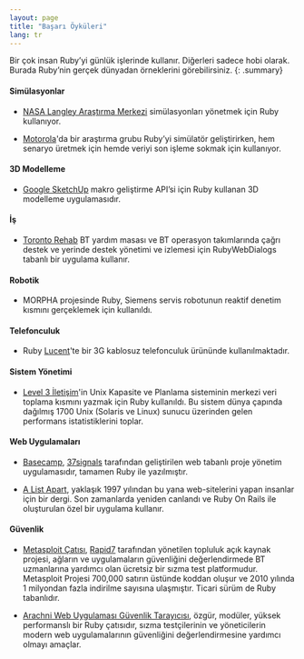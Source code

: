 ```yaml
---
layout: page
title: "Başarı Öyküleri"
lang: tr
---
```


Bir çok insan Ruby’yi günlük işlerinde kullanır. Diğerleri sadece hobi
olarak. Burada Ruby’nin gerçek dünyadan örneklerini görebilirsiniz.
{: .summary}

#### Simülasyonlar

* [NASA Langley Araştırma Merkezi][1] simülasyonları yönetmek için Ruby
  kullanıyor.

* [Motorola][2]'da bir araştırma grubu Ruby’yi
  simülatör geliştirirken, hem senaryo üretmek için hemde veriyi son işleme sokmak için
  kullanıyor.

#### 3D Modelleme

* [Google SketchUp][3] makro geliştirme API’si için Ruby kullanan 3D
  modelleme uygulamasıdır.

#### İş

* [Toronto Rehab][4] BT yardım masası ve BT operasyon takımlarında çağrı
  destek ve yerinde destek yönetimi ve izlemesi için RubyWebDialogs
  tabanlı bir uygulama kullanır.

#### Robotik

* MORPHA projesinde Ruby, Siemens servis robotunun reaktif denetim
  kısmını gerçeklemek için kullanıldı.

#### Telefonculuk

* Ruby [Lucent][7]'te bir 3G kablosuz telefonculuk ürününde kullanılmaktadır.

#### Sistem Yönetimi

* [Level 3 İletişim][8]'in Unix Kapasite ve Planlama sisteminin merkezi veri toplama kısmını yazmak için
  Ruby kullanıldı. Bu sistem dünya çapında dağılmış 1700 Unix (Solaris ve Linux)
  sunucu üzerinden gelen performans istatistiklerini toplar.

#### Web Uygulamaları

* [Basecamp][9], [37signals][10] tarafından geliştirilen web tabanlı
  proje yönetim uygulamasıdır, tamamen Ruby ile yazılmıştır.

* [A List Apart][11], yaklaşık 1997 yılından bu yana web-sitelerini
  yapan insanlar için bir dergi. Son zamanlarda yeniden canlandı ve Ruby
  On Rails ile oluşturulan özel bir uygulama kullanır.

#### Güvenlik

* [Metasploit Çatısı][metasploit], [Rapid7][rapid7] tarafından yönetilen
  topluluk açık kaynak projesi, ağların ve uygulamaların güvenliğini
  değerlendirmede BT uzmanlarına yardımcı olan ücretsiz bir sızma
  test platformudur. Metasploit Projesi 700,000 satırın üstünde koddan
  oluşur ve 2010 yılında 1 milyondan fazla indirilme sayısına
  ulaşmıştır.
  Ticari sürüm de Ruby tabanlıdır.

* [Arachni Web Uygulaması Güvenlik Tarayıcısı][arachni], özgür, modüler, yüksek
  performanslı bir Ruby çatısıdır, sızma testçilerinin ve yöneticilerin modern
  web uygulamalarının güvenliğini değerlendirmesine yardımcı olmayı amaçlar.



[1]: http://www.larc.nasa.gov/
[2]: http://www.motorola.com
[3]: http://www.sketchup.com/
[4]: https://www.uhn.ca/TorontoRehab
[7]: http://www.lucent.com/
[8]: http://www.level3.com/
[9]: http://www.basecamphq.com
[10]: http://www.37signals.com
[11]: http://www.alistapart.com
[metasploit]: http://www.metasploit.com
[rapid7]: http://www.rapid7.com
[arachni]: http://www.arachni-scanner.com/
